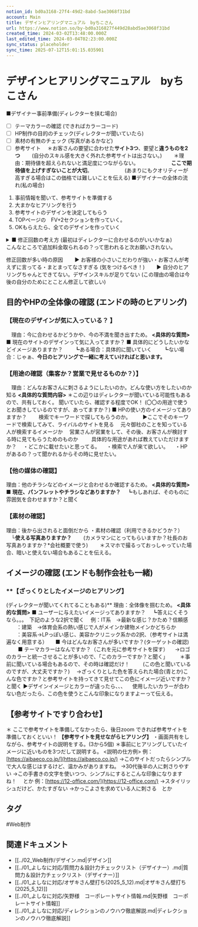 ```yaml
---
notion_id: bd0a3168-27f4-49d2-8abd-5ae3068f31bd
account: Main
title: デザインヒアリングマニュアル　byちこさん
url: https://www.notion.so/by-bd0a316827f449d28abd5ae3068f31bd
created_time: 2024-03-02T13:48:00.000Z
last_edited_time: 2024-03-04T02:23:00.000Z
sync_status: placeholder
sync_time: 2025-07-12T15:01:15.035901
---
```

# デザインヒアリングマニュアル　byちこさん

■デザイナー事前準備(ディレクターを挟む場合)
  - [ ] テーマカラーの確認 (できればカラーコード)
  - [ ] HP制作の目的のチェック(ディレクターが聞いていたら)
  - [ ] 素材の有無のチェック (写真があるかなど)
  - [ ] 参考サイト
　＊お客さんの要望に合わせた**サイト3つ**、要望と**違うものを2つ**
　　(自分のスキル感を大きく外れた参考サイトは出さない。)
　　＊理由：期待値を超えられないと満足度につながらない。
　　　　　　**ここで期待値を上げすぎないことが大切**。
　　　　　　(あまりにもクオリティーが高すぎる場合はこの価格では難しいことを伝える)
■デザイナーの全体の流れ(私の場合)
  1. 事前情報を聞いて、参考サイトを準備する
  1. 大まかなヒアリングを行う
  1. 参考サイトのデザインを決定してもらう
  1. TOPページの　FV+2セクションを作っていく。
  1. OKもらえたら、全てのデザインを作っていく
<details>
<summary>■ 修正回数の考え方 (最初はディレクターに合わせるのがいいかなぁ)</summary>
</details>
  こんなところで追加料金取られるの？って思われると次お願いされない。
  
  修正回数が多い時の原因
  　　▶︎ お客様の小さいこだわりが強い・お客さんが考えずに言ってる・まとまってなさすぎる (気をつけるべき！)
  　　▶︎ 自分のヒアリングちゃんとできてない。デザインスキルが足りてない
             (この理由の場合は今後の自分のためにとことん修正して欲しい)
　　　
## 目的やHPの全体像の確認 **(エンドの時のヒアリング)**
### **【現在のデザインが気に入っている？ 】**
　理由：今に合わせるかどうかや、今の不満を聞き出すため。
**<具体的な質問>**
■ 現在のサイトのデザインって気に入ってますか？
■ 具体的にどうしたいかなどイメージありますか？
　　┗ある場合：具体的に聞いていく
　　┗ない場合：じゃぁ、**今日のヒアリングで一緒に考えていければと思います。**
### **【用途の確認（集客か？営業で見せるものか？）】**
　理由：どんなお客さんに刺さるようにしたいのか。どんな使い方をしたいのか知る
**<具体的な質問内容>**
＊この辺りはディレクターが聞いている可能性もあるので、共有しておく。
聞いていたら、確認する程度でOK！
(〇〇の用途で使うとお聞きしているのですが、あってますか？)
■ HPの使い方のイメージってありますか？　
　検索でキーワードで探してもらうのか。
　　▶︎ここでそのキーワードで検索してみて、ライバルのサイトを見る
　元々御社のことを知っている人が検索するイメージか
　営業さんが営業をして、その後、お客さんが検討する時に見てもらうためのものか
　
　具体的な用途があれば教えていただけますか？
　・どこかに載せたいと思ってる。
　・検索で人が来て欲しい。
　・HPがあるの？って聞かれるからその時に見せたい。
### **【他の媒体の確認】**
理由：他のチラシなどのイメージと合わせるか確認するため。
**<具体的な質問>**
■ **現在、パンフレットやチラシなどありますか？**
　┗もしあれば、そのものに雰囲気を合わせますか？と聞く
### **【素材の確認】**
理由：後から出されると面倒だから
・素材の確認（利用できるかどうか？）
　└**使える写真ありますか？**
　　(カメラマンにとってもらいますか？社長のお写真ありますか？*会社概要で使う)
　　＊スマホで撮るっておっしゃっていた場合、暗いと使えない場合もあることを伝える。
## イメージの確認 (エンドも制作会社も一緒)
### **【ざっくりとしたイメージのヒアリング】
(ディレクターが聞いてくれてることもある)**
理由：全体像を掴むため。
**<具体的な質問>**
■ ユーザーに与えたいイメージってありますか？
 　┗答えにくそうなら。。。　下記のような2択で聞く
　例：IT系　→最新な感じ？かため？信頼感
　　：建築　→体育会系の熱い感じで人がメインか建物メインかどちらか
　　：美容系→LPっぽい感じ、美容かクリニック系かの2択、（参考サイトは満遍なく用意する）
　
■ 今はどんなお客さんが多いですか？(ターゲットの確認)
　　
■ テーマカラーはなんですか？（これを元に参考サイトを探す）
　→ロゴのカラーと統一させることが多いので、「このカラーですか？と聞く」
　　＊事前に聞いている場合もあるので、その時は確認だけ！
　　 (この色と聞いているのですが、大丈夫ですか？)
　→ざっくりとした色を答えられた場合(青とか)こんな色ですか？と参考サイトを持ってきて見せてこの色にイメージ近いですか？と聞く
▶︎デザインイメージとカラーが違ったら、、、
　使用したいカラーが合わない色だったら、この色を使うとこんな印象になりますよーって伝える。
## 【参考サイトですり合わせ】
＊ ここで参考サイトを準備してなかったら、後日zoom
できれば参考サイトを準備しておくといい！
**【参考サイトを見せながらヒアリング】**
・画面共有をしながら、参考サイトの説明をする。(3から5個)
＊事前にヒアリングしていたイメージに近いものを3つだして説明する。
<説明の仕方例>
例：[https://aibaeco.co.jp/](https://aibaeco.co.jp/)
→このサイトだったらシンプルで大人な感じはするけど、温かみがありますね。
→30代後半の人に刺さりやすい
→この手書きの文字を使いつつ、シンプルにするとこんな印象になりますね！
　とか
例：[https://12-office.com/](https://12-office.com/)
→スタイリッシュだけど、かたすぎない
→かっこよさを求めている人に刺さる　とか

## タグ

#Web制作 

## 関連ドキュメント

- [[../02_Web制作/デザイン.md|デザイン]]
- [[../01_よしなに対応/質問力＆設計力チェックリスト（デザイナー）.md|質問力＆設計力チェックリスト（デザイナー）]]
- [[../01_よしなに対応/オザキさん壁打ち(2025_5_12).md|オザキさん壁打ち(2025_5_12)]]
- [[../01_よしなに対応/矢野様　コーポレートサイト情報.md|矢野様　コーポレートサイト情報]]
- [[../01_よしなに対応/ディレクションのノウハウ徹底解説.md|ディレクションのノウハウ徹底解説]]

